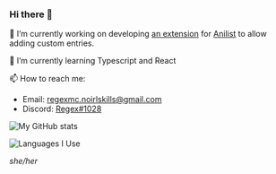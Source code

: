 ### Hi there 👋

🔭 I’m currently working on developing [an extension](https://github.com/RegexMC/CustomItemsAnilist) for [Anilist](https://anilist.co) to allow adding custom entries.

🌱 I’m currently learning Typescript and React

📫 How to reach me:
  * Email: regexmc.noirlskills@gmail.com
  * Discord: [Regex#1028](https://discord.com/users/202666531111436288)


![My GitHub stats](https://github-readme-stats.vercel.app/api?username=regexmc&show_icons=true&theme=tokyonight)

![Languages I Use](https://github-readme-stats.vercel.app/api/top-langs/?username=regexmc&layout=compact&theme=tokyonight)

*she/her*
